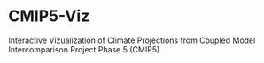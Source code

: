 # CMIP5-Viz
Interactive Vizualization of Climate Projections from Coupled Model Intercomparison Project Phase 5 (CMIP5) 
